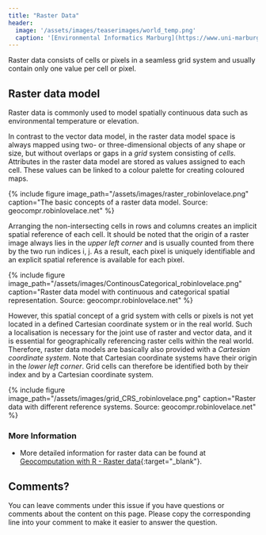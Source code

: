 ```yaml
---
title: "Raster Data"
header:
  image: '/assets/images/teaserimages/world_temp.png'
  caption: '[Environmental Informatics Marburg](https://www.uni-marburg.de/en/fb19/disciplines/physisch/environmentalinformatics){:target="_blank"}'
---
```


Raster data consists of cells or pixels in a seamless grid system and usually contain only one value per cell or pixel.


## Raster data model

Raster data is commonly used to model spatially continuous data such as environmental temperature or elevation.

In contrast to the vector data model, in the raster data model space is always mapped using two- or three-dimensional objects of any shape or size, 
but without overlaps or gaps in a _grid_ system consisting of _cells_. Attributes in the raster data model are stored as values assigned to each cell. 
These values can be linked to a colour palette for creating coloured maps.

{% include figure image_path="/assets/images/raster_robinlovelace.png" caption="The basic concepts of a raster data model. Source: geocompr.robinlovelace.net" %}




Arranging the non-intersecting cells in rows and columns creates an implicit spatial reference of each cell. 
It should be noted that the origin of a raster image always lies in the _upper left corner_ and is usually counted from there by the two run indices i, j. 
As a result, each pixel is uniquely identifiable and an explicit spatial reference is available for each pixel.


{% include figure image_path="/assets/images/ContinousCategorical_robinlovelace.png" 
caption="Raster data model with continuous and categorical  spatial representation. Source: geocompr.robinlovelace.net" %}


However, this spatial concept of a grid system with cells or pixels is not yet located in a defined Cartesian coordinate system or in the real world. 
Such a localisation is necessary for the joint use of raster and vector data, and it is essential for geographically referencing raster cells within the real world. 
Therefore, raster data models are basically also provided with a _Cartesian coordinate system_. 
Note that Cartesian coordinate systems have their origin in the _lower left corner_. 
Grid cells can therefore be identified both by their index and by a Cartesian coordinate system.


{% include figure image_path="/assets/images/grid_CRS_robinlovelace.png" caption="Raster data with different reference systems. Source: geocompr.robinlovelace.net" %}


### More Information

* More detailed information for raster data can be found at [Geocomputation with R - Raster data](https://geocompr.robinlovelace.net/spatial-class.html#raster-data){:target="_blank"}.


<!-- more examples to be added in some bright future -->




## Comments?
You can leave comments under this issue if you have questions or comments about the content on this page. Please copy the corresponding line into your comment to make it easier to answer the question. 



<script src="https://utteranc.es/client.js"
        repo="GeoMOER/moer-bsc-project-seminar-SDM"
        issue-term="unit03-03_raster_data"
        theme="github-light"
        crossorigin="anonymous"
        async>
</script>


